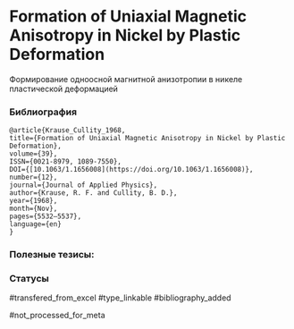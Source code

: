 # Formation of Uniaxial Magnetic Anisotropy in Nickel by Plastic Deformation

Формирование одноосной магнитной анизотропии в никеле пластической деформацией

### Библиография
```
@article{Krause_Cullity_1968,
title={Formation of Uniaxial Magnetic Anisotropy in Nickel by Plastic Deformation},
volume={39},
ISSN={0021-8979, 1089-7550},
DOI={[10.1063/1.1656008](https://doi.org/10.1063/1.1656008)},
number={12},
journal={Journal of Applied Physics},
author={Krause, R. F. and Cullity, B. D.},
year={1968},
month={Nov},
pages={5532–5537},
language={en}
}
```

### Полезные тезисы:

### Статусы
#transfered_from_excel 
#type_linkable 
#bibliography_added

#not_processed_for_meta
